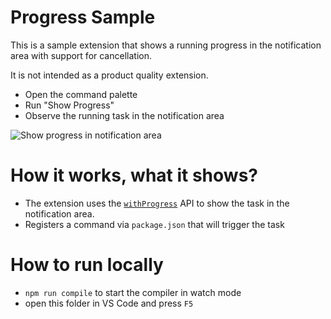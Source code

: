 # Progress Sample

This is a sample extension that shows a running progress in the notification area with support for cancellation.

It is not intended as a product quality extension.

- Open the command palette
- Run "Show Progress"
- Observe the running task in the notification area

![Show progress in notification area](https://raw.githubusercontent.com/Microsoft/vscode-extension-samples/master/progress-sample/preview.gif)

# How it works, what it shows?

- The extension uses the [`withProgress`](https://code.visualstudio.com/docs/extensionAPI/vscode-api#ProgressOptions) API to show the task in the notification area.
- Registers a command via `package.json` that will trigger the task

# How to run locally

* `npm run compile` to start the compiler in watch mode
* open this folder in VS Code and press `F5`